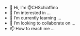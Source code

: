 - 👋 Hi, I’m @CHSchiaffino
- 👀 I’m interested in ...
- 🌱 I’m currently learning ...
- 💞️ I’m looking to collaborate on ...
- 📫 How to reach me ...

<!---
CHSchiaffino/CHSchiaffino is a ✨ special ✨ repository because its `README.md` (this file) appears on your GitHub profile.
You can click the Preview link to take a look at your changes.
--->
